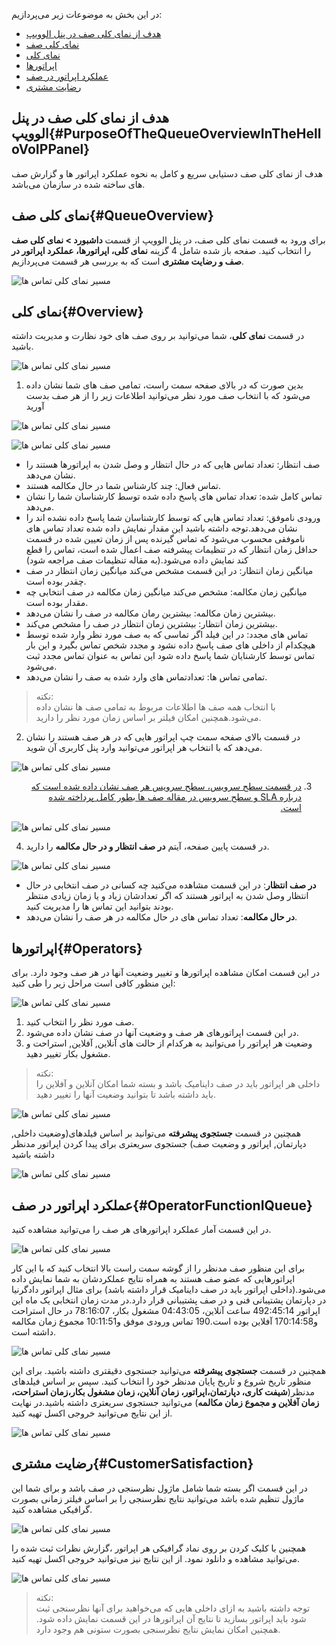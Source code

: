 در این بخش به موضوعات زیر می‌پردازیم:<br>
- [هدف از نمای کلی صف در پنل الوویپ](#PurposeOfTheQueueOverviewInTheHelloVoIPPanel)
- [نمای کلی صف](#QueueOverview)
- [نمای کلی](#Overview)
- [اپراتورها](#Operators)
- [عملکرد اپراتور در صف](#OperatorFunctionIQueue)
- [رضایت مشتری](#CustomerSatisfaction)
## هدف از نمای کلی صف در پنل الوویپ{#PurposeOfTheQueueOverviewInTheHelloVoIPPanel}
هدف از نمای کلی صف دستیابی سریع و کامل به نحوه عملکرد اپراتور ها و  گزارش صف های ساخته شده در سازمان می‌باشد.

## نمای کلی صف{#QueueOverview}
برای ورود به قسمت نمای کلی صف، در پنل الوویپ از قسمت **داشبورد > نمای کلی صف** را انتخاب کنید. صفحه باز شده شامل 4 گزینه **نمای کلی، اپراتورها، عملکرد اپراتور در صف و رضایت مشتری** است که به بررسی هر قسمت می‌پردازیم.<br>

![مسیر نمای کلی تماس ها ](./Image/namaykoli1.jpg)

## نمای کلی{#Overview}
در قسمت **نمای کلی**، شما می‌توانید بر روی صف های خود نظارت و مدیریت داشته باشید.

![مسیر نمای کلی تماس ها ](./Image/namaykoli2.jpg)

1.	بدین صورت که در بالای صفحه سمت راست، تمامی صف های شما نشان داده می‌شود که با انتخاب صف مورد نظر می‌توانید اطلاعات زیر را از هر صف بدست آورید<br>

![مسیر نمای کلی تماس ها ](./Image/namaykoli3.jpg)

![مسیر نمای کلی تماس ها ](./Image/namaykoli4.jpg)

- صف انتظار: تعداد تماس هایی که در حال انتظار و وصل شدن به اپراتورها هستند را نشان می‌دهد.
- تماس فعال: چند کارشناس شما در حال مکالمه هستند.
- تماس کامل شده: تعداد تماس های پاسخ داده شده توسط کارشناسان شما را نشان می‌دهد.
- ورودی ناموفق: تعداد تماس هایی که توسط کارشناسان شما پاسخ داده نشده اند را نشان می‌دهد.توجه داشته باشید این مقدار نمایش داده شده تعداد تماس های ناموفقی محسوب می‌شود که تماس گیرنده پس از زمان تعیین شده در قسمت حداقل زمان انتظار که در تنظیمات پیشرفته صف اعمال شده است، تماس را قطع کند نمایش داده می‌شود.(به مقاله تنظیمات صف مراجعه شود)
- میانگین زمان انتظار:  در این قسمت مشخص می‌کند میانگین زمان انتظار در صف چقدر بوده است.
- میانگین زمان مکالمه: مشخص می‌کند میانگین زمان مکالمه در صف انتخابی چه مقدار بوده است.
- بیشترین زمان مکالمه: بیشترین رمان مکالمه در صف را نشان می‌دهد.
- بیشترین زمان انتظار: بیشترین زمان انتظار در صف را مشخص می‌کند.
- تماس های مجدد: در این فیلد اگر تماسی که به صف مورد نظر وارد شده توسط هیچکدام از داخلی های صف پاسخ داده نشود و مجدد شخص تماس بگیرد و این بار تماس توسط کارشنایان شما پاسخ داده شود این تماس به عنوان تماس مجدد ثبت می‌شود.
- تمامی تماس ها: تعدادتماس های وارد شده به صف را نشان می‌دهد.

>نکته:<br> با انتخاب همه صف ها اطلاعات مربوط به تمامی صف ها نشان داده می‌شود.همچنین امکان فیلتر بر اساس زمان مورد نظر را دارید.

2.	در قسمت بالای صفحه سمت چپ اپراتور هایی که در هر صف هستند را نشان می‌دهد که با انتخاب هر اپراتور می‌توانید وارد پنل کاربری آن شوید.

![مسیر نمای کلی تماس ها ](./Image/namaykoli5.jpg)

<div dir="rtl">

3.	[در قسمت سطح سرویس، سطح سرویس هر صف نشان داده شده است که درباره SLA و سطح سرویس در مقاله صف ها بطور کامل پرداخته شده است.](https://helpcenter.alovoip.ir/MonitoringAndReporting%20/%D9%86%D8%AD%D9%88%D9%87-%D8%AA%D9%86%D8%B8%DB%8C%D9%85-%D8%A8%D8%B1%D8%A7%DB%8C-%D9%87%D8%B1-%D8%B5%D9%81-%D8%AA%D9%85%D8%A7%D8%B3-SLA_di5d3a66e6-c6c9-4fb3-1b8c-08dd02401d4e)

</div>

![مسیر نمای کلی تماس ها ](./Image/namaykoli6.jpg)

4.	در قسمت پایین صفحه،  آیتم **در صف انتظار و در حال مکالمه** را دارید. 

![مسیر نمای کلی تماس ها ](./Image/namaykoli7.jpg)
- **در صف انتظار**: در این قسمت مشاهده می‌کنید چه کسانی در صف انتخابی در حال انتظار وصل شدن به اپراتور هستند که اگر تعدادشان زیاد و یا زمان زیادی منتظر بودند بتوانید این تماس ها را مدیریت کنید. 
- **در حال مکالمه**:  تعداد تماس های در حال مکالمه در هر صف را نشان می‌دهد.
##  اپراتورها{#Operators}
در این قسمت امکان مشاهده اپراتورها  و تغییر وضعیت آنها در هر صف وجود دارد. برای این منظور کافی است مراحل زیر را طی کنید:

![مسیر نمای کلی تماس ها ](./Image/namaykoli8.jpg)

1.	صف مورد نظر را انتخاب کنید.
2.	در این قسمت اپراتورهای هر صف و  وضعیت آنها در صف نشان داده می‌شود.
3.	وضعیت هر اپراتور را می‌توانید به هرکدام از حالت های آنلاین, آفلاین, استراحت و مشغول بکار تغییر دهید.

>نکته:<br>داخلی هر اپراتور باید در صف داینامیک باشد و بسته شما امکان آنلاین و آفلاین را باید داشته باشد تا بتوانید وضعیت آنها را تغییر دهید.

![مسیر نمای کلی تماس ها ](./Image/namaykoli9.jpg)

همچنین در قسمت **جستجوی پیشرفته** می‌توانید بر اساس فیلدهای(وضعیت داخلی, دپارتمان, اپراتور و وضعیت صف) جستجوی سریعتری برای پیدا کردن اپراتور مدنظر داشته باشید

![مسیر نمای کلی تماس ها ](./Image/namaykoli10.jpg)

## عملکرد اپراتور در صف{#OperatorFunctionIQueue}
در این قسمت آمار عملکرد اپراتورهای هر صف را می‌توانید مشاهده کنید.

![مسیر نمای کلی تماس ها ](./Image/namaykoli11.jpg)

برای این منظور صف مدنظر را از گوشه سمت راست بالا انتخاب کنید که با این کار اپراتورهایی که عضو صف هستند به همراه نتایج عملکردشان به شما نمایش داده می‌شود.(داخلی اپراتور باید در صف داینامیک قرار داشته باشد)
برای مثال اپراتور دادگرنیا در دپارتمان پشتیبانی فنی و در صف پشتیبانی قرار دارد.در مدت زمان انتخابی یک ماه این اپراتور 492:45:14 ساعت آنلاین، 04:43:05 مشغول بکار، 78:16:07 در حال استراحت و170:14:58 آفلاین بوده است.190 تماس ورودی موفق و10:11:51 مجموع زمان مکالمه داشته است.

![مسیر نمای کلی تماس ها ](./Image/namaykoli12.jpg)

همچنین در قسمت **جستجوی پیشرفته** می‌توانید جستجوی دقیقتری داشته باشید. برای این منظور تاریخ شروع و تاریخ پایان مدنظر خود را انتخاب کنید. سپس بر اساس فیلدهای مدنظر(**شیفت کاری، دپارتمان،اپراتور، زمان آنلاین، زمان مشغول بکار،زمان استراحت، زمان آفلاین و مجموع زمان مکالمه**) می‌توانید جستجوی سریعتری داشته باشید.در نهایت از این نتایج  می‌توانید خروجی اکسل تهیه کنید.

![مسیر نمای کلی تماس ها ](./Image/namaykoli13.jpg)

## رضایت مشتری{#CustomerSatisfaction}
در این قسمت اگر بسته شما شامل ماژول نظرسنجی در صف باشد و برای شما این ماژول تنظیم شده باشد می‌توانید نتایج نظرسنجی را بر اساس فیلتر زمانی بصورت گرافیکی مشاهده کنید. 

![مسیر نمای کلی تماس ها ](./Image/namaykoli14.jpg)

همچنین با کلیک کردن بر روی نماد گرافیکی هر اپراتور ،گزارش نظرات ثبت شده را می‌توانید مشاهده و دانلود نمود. از این نتایج نیز می‌توانید خروجی اکسل تهیه کنید.

![مسیر نمای کلی تماس ها ](./Image/namaykoli15.jpg)

>نکته: <br> توجه داشته باشید به ازای داخلی هایی که می‌خواهید برای آنها نظرسنجی ثبت شود باید اپراتور بسازید تا نتایج آن اپراتورها در این قسمت نمایش داده شود.
همچنین امکان نمایش نتایج نظرسنجی بصورت ستونی هم وجود دارد.
